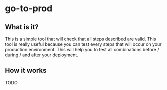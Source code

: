 # go-to-prod

## What is it?
This is a simple tool that will check that all steps described are valid.
This tool is really useful because you can test every steps that will occur on your production environment.
This will help you to test all combinations before / during / and after your deployment.

## How it works
TODO